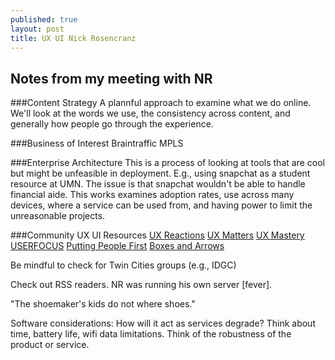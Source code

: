 ```yaml
---
published: true
layout: post
title: UX UI Nick Rosencranz
---
```


## Notes from my meeting with NR
###Content Strategy
A plannful approach to examine what we do online. We'll look at the words we use, the consistency across content, and generally how people go through the experience.

###Business of Interest 
Braintraffic MPLS

###Enterprise Architecture
This is a process of looking at tools that are cool but might be unfeasible in deployment. E.g., using snapchat as a student resource at UMN. The issue is that snapchat wouldn't be able to handle financial aide. This works examines adoption rates, use across many devices, where a service can be used from, and having power to limit the unreasonable projects.

###Community UX UI Resources
[UX Reactions](http://uxreactions.com/)
[UX Matters](http://www.uxmatters.com/)
[UX Mastery](http://uxmastery.com/)
[USERFOCUS](http://userfocus.co.uk/)
[Putting People First](http://blog.experientia.com/)
[Boxes and Arrows](http://boxesandarrows.com/)

Be mindful to check for Twin Cities groups (e.g., IDGC)

Check out RSS readers. NR was running his own server [fever].

"The shoemaker's kids do not where shoes."

Software considerations: How will it act as services degrade? Think about time, battery life, wifi data limitations. Think of the robustness of the product or service.
